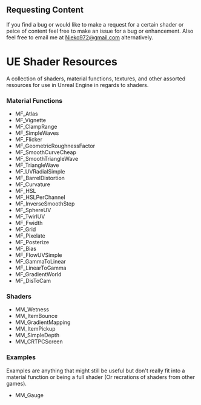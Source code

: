 ## Requesting Content
If you find a bug or would like to make a request for a certain shader or peice of content feel free to make an issue for a bug or enhancement. Also feel free to email me at Nieko972@gmail.com alternatively.
# UE Shader Resources
A collection of shaders, material functions, textures, and other assorted resources for use in Unreal Engine in regards to shaders.
### Material Functions
* MF_Atlas
* MF_Vignette
* MF_ClampRange
* MF_SimpleWaves
* MF_Flicker
* MF_GeometricRoughnessFactor
* MF_SmoothCurveCheap
* MF_SmoothTriangleWave
* MF_TriangleWave
* MF_UVRadialSimple
* MF_BarrelDistortion
* MF_Curvature
* MF_HSL
* MF_HSLPerChannel
* MF_InverseSmoothStep
* MF_SphereUV
* MF_TwirlUV
* MF_Fwidth
* MF_Grid
* MF_Pixelate
* MF_Posterize
* MF_Bias
* MF_FlowUVSimple
* MF_GammaToLinear
* MF_LinearToGamma
* MF_GradientWorld
* MF_DisToCam
### Shaders
* MM_Wetness
* MM_ItemBounce
* MM_GradientMapping
* MM_ItemPickup
* MM_SimpleDepth
* MM_CRTPCScreen
### Examples
Examples are anything that might still be useful but don't really fit into a material function or being a full shader (Or recrations of shaders from other games).
* MM_Gauge
